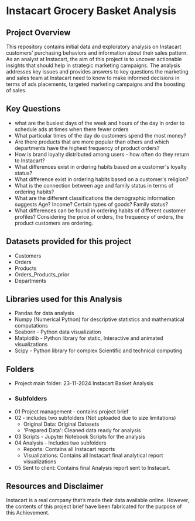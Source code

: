 # Instacart Grocery Basket Analysis

## Project Overview
This repository contains initial data and exploratory analysis on Instacart customers’ purchasing behaviors and information about their sales pattern. As an analyst at Instacart, the aim of this project is to uncover actionable insights that should help in strategic marketing campaigns. The analysis addresses key issues and provides answers to key questions the marketing and sales team at Instacart need to know to make informed decisions in terms of ads placements, targeted marketing campaigns and the boosting of sales.    

## Key Questions
+ what are the busiest days of the week and hours of the day in order to schedule ads at times when there fewer orders
+ What particular times of the day do customers spend the most money?
+ Are there products that are more popular than others and which departments have the highest frequency of product orders?
+ How is brand loyalty distributed among users - how often do they return to Instacart?
+ What differences exist in ordering habits based on a customer's loyalty status?
+ What difference exist in ordering habits based on a customer's religion?
+ What is the connection between age and family status in terms of ordering habits?
+ What are the different classifications the demographic information suggests
Age? Income? Certain types of goods? Family status?
+ What differences can be found in ordering habits of different customer
profiles? Considering the price of orders, the frequency of orders, the product
customers are ordering.

## Datasets provided for this project
+ Customers
+ Orders
+ Products
+ Orders_Products_prior
+ Departments

## Libraries used for this Analysis
+ Pandas for data analysis
+ Numpy (Numerical Python) for descriptive statistics and mathematical computations
+ Seaborn - Python data visualization
+ Matplotlib - Python library for static, Interactive and animated visualizations
+ Scipy - Python library for complex Scientific and technical computing

## Folders
+ Project main folder: 23-11-2024 Instacart Basket Analysis
+ ### Subfolders 
+ 01 Project management - contains project brief
+ 02 - includes two subfolders (Not uploaded due to size limitations)
   - Original Data: Original Datasets
   - 'Prepared Data': Cleaned data ready for analysis
+ 03 Scripts - Jupyter Notebook Scripts for the analysis
+ 04 Analysis - Includes two subfolders
  - Reports: Contains all Instacart reports
  - Visualizations: Contains all Instacart final analytical report visualizations
+ 05 Sent to client: Contains final Analysis report sent to Instacart.

## Resources and Disclaimer
Instacart is a real company that’s made their data available online. However, the contents of this project brief
have been fabricated for the purpose of this Achievement.
